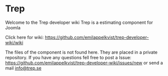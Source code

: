 # Trep
Welcome to the Trep developer wiki
Trep is a estimating component for Joomla
<br>

Click here for wiki:
https://github.com/emilappelkvist/trep-developer-wiki/wiki
<br>

The files of the component is not found here. They are placed in a private repository.
If you have any questions fell free to post a Issue:
https://github.com/emilappelkvist/trep-developer-wiki/issues/new
or send a mail
info@trep.se

